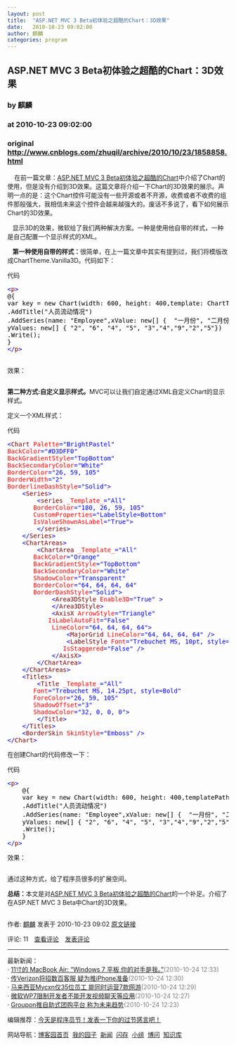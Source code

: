 ```yaml
---
layout: post
title:  "ASP.NET MVC 3 Beta初体验之超酷的Chart：3D效果"
date:   2010-10-23 09:02:00
author: 麒麟
categories: program
---
```


## ASP.NET MVC 3 Beta初体验之超酷的Chart：3D效果
### by 麒麟
### at 2010-10-23 09:02:00
### original <http://www.cnblogs.com/zhuqil/archive/2010/10/23/1858858.html>

<p><p>    在前一篇文章：<a href="http://www.cnblogs.com/zhuqil/archive/2010/10/20/asp-net-mvc-3-chart.html">ASP.NET MVC 3 Beta初体验之超酷的Chart</a>中介绍了Chart的使用，但是没有介绍到3D效果。这篇文章将介绍一下Chart的3D效果的展示。声明一点的是：这个Chart控件可能没有一些开源或者不开源，收费或者不收费的组件那般强大，我相信未来这个控件会越来越强大的。废话不多说了，看下如何展示Chart的3D效果。</p>
<p>   显示3D的效果，微软给了我们两种解决方案。一种是使用他自带的样式，一种是自己配置一个显示样式的XML。</p>
<p>   <strong>第一种使用自带的样式：</strong>很简单，在上一篇文章中其实有提到过，我们将模版改成ChartTheme.Vanilla3D。代码如下：</p>
<div><img src="http://images.cnblogs.com/OutliningIndicators/ContractedBlock.gif" alt=""><img src="http://images.cnblogs.com/OutliningIndicators/ExpandedBlockStart.gif" alt=""><span>代码</span>
<div>
<pre><div><span style="color:#0000ff">&lt;</span><span style="color:#800000">p</span><span style="color:#0000ff">&gt;</span><span style="color:#000000">    <br>@{    <br>var key = new Chart(width: 600, height: 400,template: ChartTheme.Vanilla3D)    <br>.AddTitle("人员流动情况")    <br>.AddSeries(name: "Employee",xValue: new[] {  "一月份", "二月份", "三月份", "四月份", "五月份", "六月份", "七月份", "八月份", "九月份"}, <br>yValues: new[] { "2", "6", "4", "5", "3","4","9","2","5"})    <br>.Write();    <br>}<br></span><span style="color:#0000ff">&lt;/</span><span style="color:#800000">p</span><span style="color:#0000ff">&gt;</span><span style="color:#000000"><br><br></span></div></pre>
</div>
</div>
<p>效果：</p>
<p><img src="http://pic002.cnblogs.com/images/2010/38542/2010102308405525.png" alt=""></p>
<p><strong>第二种方式:自定义显示样式。</strong>MVC可以让我们自定通过XML自定义Chart的显示样式。</p>
<p>定义一个XML样式：</p>
<div><img src="http://images.cnblogs.com/OutliningIndicators/ContractedBlock.gif" alt=""><img src="http://images.cnblogs.com/OutliningIndicators/ExpandedBlockStart.gif" alt=""><span>代码</span>
<div>
<pre><div><span style="color:#0000ff">&lt;</span><span style="color:#800000">Chart </span><span style="color:#ff0000">Palette</span><span style="color:#0000ff">="BrightPastel"</span><span style="color:#ff0000"><br>BackColor</span><span style="color:#0000ff">="#D3DFF0"</span><span style="color:#ff0000"><br>BackGradientStyle</span><span style="color:#0000ff">="TopBottom"</span><span style="color:#ff0000"><br>BackSecondaryColor</span><span style="color:#0000ff">="White"</span><span style="color:#ff0000"><br>BorderColor</span><span style="color:#0000ff">="26, 59, 105"</span><span style="color:#ff0000"><br>BorderWidth</span><span style="color:#0000ff">="2"</span><span style="color:#ff0000"><br>BorderlineDashStyle</span><span style="color:#0000ff">="Solid"</span><span style="color:#0000ff">&gt;</span><span style="color:#000000"><br>    </span><span style="color:#0000ff">&lt;</span><span style="color:#800000">Series</span><span style="color:#0000ff">&gt;</span><span style="color:#000000"><br>        </span><span style="color:#0000ff">&lt;</span><span style="color:#800000">series </span><span style="color:#ff0000">_Template_</span><span style="color:#0000ff">="All"</span><span style="color:#ff0000"><br>       BorderColor</span><span style="color:#0000ff">="180, 26, 59, 105"</span><span style="color:#ff0000"><br>       CustomProperties</span><span style="color:#0000ff">="LabelStyle=Bottom"</span><span style="color:#ff0000"><br>       IsValueShownAsLabel</span><span style="color:#0000ff">="True"</span><span style="color:#0000ff">&gt;</span><span style="color:#000000"><br>        </span><span style="color:#0000ff">&lt;/</span><span style="color:#800000">series</span><span style="color:#0000ff">&gt;</span><span style="color:#000000"><br>    </span><span style="color:#0000ff">&lt;/</span><span style="color:#800000">Series</span><span style="color:#0000ff">&gt;</span><span style="color:#000000"><br>    </span><span style="color:#0000ff">&lt;</span><span style="color:#800000">ChartAreas</span><span style="color:#0000ff">&gt;</span><span style="color:#000000"><br>        </span><span style="color:#0000ff">&lt;</span><span style="color:#800000">ChartArea </span><span style="color:#ff0000">_Template_</span><span style="color:#0000ff">="All"</span><span style="color:#ff0000"><br>       BackColor</span><span style="color:#0000ff">="Orange"</span><span style="color:#ff0000"><br>       BackGradientStyle</span><span style="color:#0000ff">="TopBottom"</span><span style="color:#ff0000"><br>       BackSecondaryColor</span><span style="color:#0000ff">="White"</span><span style="color:#ff0000"><br>       ShadowColor</span><span style="color:#0000ff">="Transparent"</span><span style="color:#ff0000"><br>       BorderColor</span><span style="color:#0000ff">="64, 64, 64, 64"</span><span style="color:#ff0000"><br>       BorderDashStyle</span><span style="color:#0000ff">="Solid"</span><span style="color:#0000ff">&gt;</span><span style="color:#000000"><br>            </span><span style="color:#0000ff">&lt;</span><span style="color:#800000">Area3DStyle </span><span style="color:#ff0000">Enable3D</span><span style="color:#0000ff">="True"</span><span style="color:#ff0000"> </span><span style="color:#0000ff">&gt;</span><span style="color:#000000"><br>            </span><span style="color:#0000ff">&lt;/</span><span style="color:#800000">Area3DStyle</span><span style="color:#0000ff">&gt;</span><span style="color:#000000"><br>            </span><span style="color:#0000ff">&lt;</span><span style="color:#800000">AxisX </span><span style="color:#ff0000">ArrowStyle</span><span style="color:#0000ff">="Triangle"</span><span style="color:#ff0000"><br>           IsLabelAutoFit</span><span style="color:#0000ff">="False"</span><span style="color:#ff0000"><br>            LineColor</span><span style="color:#0000ff">="64, 64, 64, 64"</span><span style="color:#0000ff">&gt;</span><span style="color:#000000"><br>                </span><span style="color:#0000ff">&lt;</span><span style="color:#800000">MajorGrid </span><span style="color:#ff0000">LineColor</span><span style="color:#0000ff">="64, 64, 64, 64"</span><span style="color:#ff0000"> </span><span style="color:#0000ff">/&gt;</span><span style="color:#000000"><br>                </span><span style="color:#0000ff">&lt;</span><span style="color:#800000">LabelStyle </span><span style="color:#ff0000">Font</span><span style="color:#0000ff">="Trebuchet MS, 10pt, style=Bold"</span><span style="color:#ff0000"><br>               IsStaggered</span><span style="color:#0000ff">="False"</span><span style="color:#ff0000"> </span><span style="color:#0000ff">/&gt;</span><span style="color:#000000"><br>            </span><span style="color:#0000ff">&lt;/</span><span style="color:#800000">AxisX</span><span style="color:#0000ff">&gt;</span><span style="color:#000000"><br>        </span><span style="color:#0000ff">&lt;/</span><span style="color:#800000">ChartArea</span><span style="color:#0000ff">&gt;</span><span style="color:#000000"><br>    </span><span style="color:#0000ff">&lt;/</span><span style="color:#800000">ChartAreas</span><span style="color:#0000ff">&gt;</span><span style="color:#000000"><br>    </span><span style="color:#0000ff">&lt;</span><span style="color:#800000">Titles</span><span style="color:#0000ff">&gt;</span><span style="color:#000000"><br>        </span><span style="color:#0000ff">&lt;</span><span style="color:#800000">Title </span><span style="color:#ff0000">_Template_</span><span style="color:#0000ff">="All"</span><span style="color:#ff0000"><br>       Font</span><span style="color:#0000ff">="Trebuchet MS, 14.25pt, style=Bold"</span><span style="color:#ff0000"><br>       ForeColor</span><span style="color:#0000ff">="26, 59, 105"</span><span style="color:#ff0000"><br>       ShadowOffset</span><span style="color:#0000ff">="3"</span><span style="color:#ff0000"><br>       ShadowColor</span><span style="color:#0000ff">="32, 0, 0, 0"</span><span style="color:#0000ff">&gt;</span><span style="color:#000000"><br>        </span><span style="color:#0000ff">&lt;/</span><span style="color:#800000">Title</span><span style="color:#0000ff">&gt;</span><span style="color:#000000"><br>    </span><span style="color:#0000ff">&lt;/</span><span style="color:#800000">Titles</span><span style="color:#0000ff">&gt;</span><span style="color:#000000"><br>    </span><span style="color:#0000ff">&lt;</span><span style="color:#800000">BorderSkin </span><span style="color:#ff0000">SkinStyle</span><span style="color:#0000ff">="Emboss"</span><span style="color:#ff0000"> </span><span style="color:#0000ff">/&gt;</span><span style="color:#000000"><br></span><span style="color:#0000ff">&lt;/</span><span style="color:#800000">Chart</span><span style="color:#0000ff">&gt;</span><span style="color:#000000"><br></span></div></pre>
</div>
</div>
<p>在创建Chart的代码修改一下：</p>
<div><img src="http://images.cnblogs.com/OutliningIndicators/ContractedBlock.gif" alt=""><img src="http://images.cnblogs.com/OutliningIndicators/ExpandedBlockStart.gif" alt=""><span>代码</span>
<div>
<pre><div><span style="color:#0000ff">&lt;</span><span style="color:#800000">p</span><span style="color:#0000ff">&gt;</span><span style="color:#000000"><br>    @{<br>    var key = new Chart(width: 600, height: 400,templatePath: "~/_ChartFiles/OrangeBlue3DTemplate.xml")<br>    .AddTitle("人员流动情况")<br>    .AddSeries(name: "Employee",xValue: new[] {  "一月份", "二月份", "三月份", "四月份", "五月份", "六月份", "七月份", "八月份", "九月份"},<br>    yValues: new[] { "2", "6", "4", "5", "3","4","9","2","5"})<br>    .Write();<br>    }<br></span><span style="color:#0000ff">&lt;/</span><span style="color:#800000">p</span><span style="color:#0000ff">&gt;</span></div></pre>
</div>
</div>
<p>效果：</p>
<p><img src="http://pic002.cnblogs.com/images/2010/38542/2010102308443540.png" alt=""></p>
<p>通过这种方式，给了程序员很多的扩展空间。</p>
<p><strong>总结：</strong>本文是对<a href="http://www.cnblogs.com/zhuqil/archive/2010/10/20/asp-net-mvc-3-chart.html">ASP.NET MVC 3 Beta初体验之超酷的Chart</a>的一个补足。介绍了在ASP.NET MVC 3 Beta中Chart的3D效果。</p><img src="http://www.cnblogs.com/zhuqil/aggbug/1858858.html?type=1" width="1" height="1" alt=""><p>作者: <a href="http://www.cnblogs.com/zhuqil/">麒麟</a> 发表于 2010-10-23 09:02 <a href="http://www.cnblogs.com/zhuqil/archive/2010/10/23/1858858.html">原文链接</a></p><p>评论: 11　<a href="http://www.cnblogs.com/zhuqil/archive/2010/10/23/1858858.html#pagedcomment">查看评论</a>　<a href="http://www.cnblogs.com/zhuqil/archive/2010/10/23/1858858.html#commentform">发表评论</a></p><hr><p>最新新闻：<br>· <a href="http://news.cnblogs.com/n/78414/">11寸的 MacBook Air: “Windows 7 平板,你的对手是我。”</a><span style="color:gray">(2010-10-24 12:33)</span><br>· <a href="http://news.cnblogs.com/n/78413/">传Verizon将招数百客服 疑为推iPhone准备</a><span style="color:gray">(2010-10-24 12:30)</span><br>· <a href="http://news.cnblogs.com/n/78412/">马来西亚Mycxn仅35位员工 能同时运营7款网游</a><span style="color:gray">(2010-10-24 12:29)</span><br>· <a href="http://news.cnblogs.com/n/78411/">微软WP7限制开发者不能开发视频聊天等应用</a><span style="color:gray">(2010-10-24 12:27)</span><br>· <a href="http://news.cnblogs.com/n/78410/">Groupon推自助式团购平台 称为未来趋势</a><span style="color:gray">(2010-10-24 12:23)</span><br></p><p>编辑推荐：<a href="http://home.cnblogs.com/zt/ProgrammerDay/">今天是程序员节！发表一下你的过节感言吧！</a><br></p><p>网站导航：<a href="http://www.cnblogs.com">博客园首页</a>  <a href="http://home.cnblogs.com/">我的园子</a>  <a href="http://news.cnblogs.com">新闻</a>  <a href="http://home.cnblogs.com/ing/">闪存</a>  <a href="http://home.cnblogs.com/group/">小组</a>  <a href="http://space.cnblogs.com/q/">博问</a>  <a href="http://kb.cnblogs.com">知识库</a></p></p>